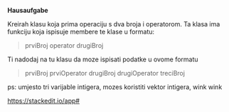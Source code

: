 **Hausaufgabe**

Kreirah klasu koja prima operaciju s dva broja i operatorom. Ta klasa ima funkciju koja ispisuje membere te klase u formatu:

> prviBroj operator drugiBroj

Ti nadodaj na tu klasu da moze ispisati podatke u ovome formatu

> prviBroj prviOperator drugiBroj drugiOperator treciBroj

ps: umjesto tri varijable intigera, mozes koristiti vektor intigera, wink wink


https://stackedit.io/app#
